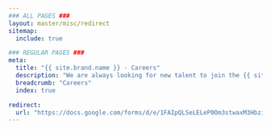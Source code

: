 ```yaml
---
### ALL PAGES ###
layout: master/misc/redirect
sitemap:
  include: true

### REGULAR PAGES ###
meta:
  title: "{{ site.brand.name }} - Careers"
  description: "We are always looking for new talent to join the {{ site.brand.name }} team. If you are interested in working with us, please fill out the form."
  breadcrumb: "Careers"
  index: true

redirect:
  url: "https://docs.google.com/forms/d/e/1FAIpQLSeLELeP0Om3stwaxM3HbzirXxleuPpEPDVsZ19ubFzozbxKOw/viewform?usp=pp_url&entry.1492864166={{ site.brand.name }}"
---
```

